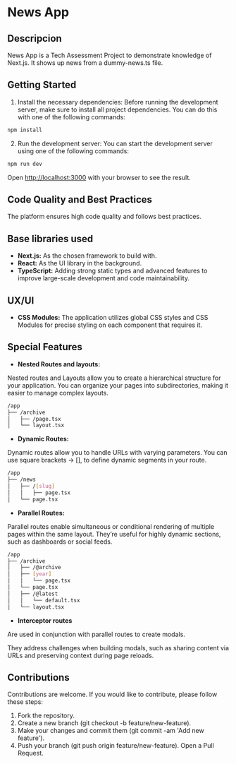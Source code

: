 # News App

## Descripcion

News App is a Tech Assessment Project to demonstrate knowledge of Next.js. It shows up news from a dummy-news.ts file.

## Getting Started

1. Install the necessary dependencies: Before running the development server, make sure to install all project dependencies. You can do this with one of the following commands:

```bash
npm install
```

2. Run the development server: You can start the development server using one of the following commands:

```bash
npm run dev
```

Open [http://localhost:3000](http://localhost:3000) with your browser to see the result.

## Code Quality and Best Practices

The platform ensures high code quality and follows best practices.

## Base libraries used

- **Next.js:** As the chosen framework to build with.
- **React:** As the UI library in the background.
- **TypeScript:** Adding strong static types and advanced features to improve large-scale development and code maintainability.

## UX/UI

- **CSS Modules:** The application utilizes global CSS styles and CSS Modules for precise styling on each component that requires it.

## Special Features

- **Nested Routes and layouts:**

Nested routes and Layouts allow you to create a hierarchical structure for your application. You can organize your pages into subdirectories, making it easier to manage complex layouts.

```bash
/app
├── /archive
│   ├── /page.tsx
│   └── layout.tsx
```

- **Dynamic Routes:**

Dynamic routes allow you to handle URLs with varying parameters. You can use square brackets -> [], to define dynamic segments in your route.

```bash
/app
├── /news
│   ├── /[slug]
│   │   ├── page.tsx
│   └── page.tsx
```

- **Parallel Routes:**

Parallel routes enable simultaneous or conditional rendering of multiple pages within the same layout. They’re useful for highly dynamic sections, such as dashboards or social feeds.

```bash
/app
├── /archive
│   ├── /@archive
│   ├── [year]
│   │   └── page.tsx
│   └── page.tsx
│   ├── /@latest
│   │   └── default.tsx
│   └── layout.tsx
```

- **Interceptor routes**

Are used in conjunction with parallel routes to create modals.

They address challenges when building modals, such as sharing content via URLs and preserving context during page reloads.

## Contributions

Contributions are welcome. If you would like to contribute, please follow these steps:

1. Fork the repository.
2. Create a new branch (git checkout -b feature/new-feature).
3. Make your changes and commit them (git commit -am 'Add new feature').
4. Push your branch (git push origin feature/new-feature).
   Open a Pull Request.
